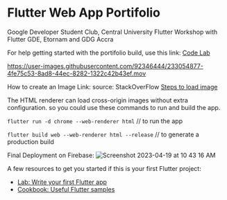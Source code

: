# Flutter Web App Portifolio
Google Developer Student Club, Central University Flutter Workshop with Flutter GDE, Etornam and GDG Accra


For help getting started with the portifolio build, use this link: 
[Code Lab](https://romanejaquez.github.io/flutter-codelab-ioextended2022/#0)


https://user-images.githubusercontent.com/92346444/233054877-4fe75c53-8ad8-44ec-8282-1322c42b43ef.mov



How to create an Image Link:
source: StackOverFlow
[Steps to load image](https://stackoverflow.com/questions/59849232/display-images-from-google-drive-using-networkimage)

The HTML renderer can load cross-origin images without extra configuration. so you could use these commands to run and build the app.

```flutter run -d chrome --web-renderer html``` // to run the app

```flutter build web --web-renderer html --release``` // to generate a production build

Final Deployment on Firebase: 
![Screenshot 2023-04-19 at 10 43 16 AM](https://user-images.githubusercontent.com/92346444/233051073-a7e6f5c8-d20b-4531-aa93-138920b73076.png)

A few resources to get you started if this is your first Flutter project:

- [Lab: Write your first Flutter app](https://docs.flutter.dev/get-started/codelab)
- [Cookbook: Useful Flutter samples](https://docs.flutter.dev/cookbook)
